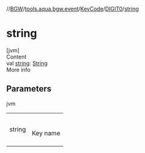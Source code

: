 //[BGW](../../../../index.md)/[tools.aqua.bgw.event](../../index.md)/[KeyCode](../index.md)/[DIGIT0](index.md)/[string](string.md)



# string  
[jvm]  
Content  
val [string](string.md): [String](https://kotlinlang.org/api/latest/jvm/stdlib/kotlin/-string/index.html)  
More info  


## Parameters  
  
jvm  
  
| | |
|---|---|
| <a name="tools.aqua.bgw.event/KeyCode.DIGIT0/string/#/PointingToDeclaration/"></a>string| <a name="tools.aqua.bgw.event/KeyCode.DIGIT0/string/#/PointingToDeclaration/"></a><br><br>Key name<br><br>|
  
  



